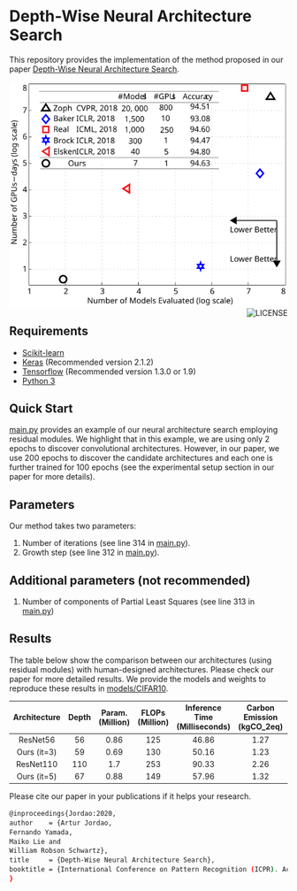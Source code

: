 # Depth-Wise Neural Architecture Search
This repository provides the implementation of the method proposed in our paper [Depth-Wise Neural Architecture Search](https://arxiv.org/pdf/2004.11178.pdf). 

<img src="/Figures/Main.svg">

<img src="https://img.shields.io/badge/license-MIT-blue.svg" alt="LICENSE" align="right">

## Requirements
- [Scikit-learn](http://scikit-learn.org/stable/)
- [Keras](https://github.com/fchollet/keras) (Recommended version 2.1.2)
- [Tensorflow](https://www.tensorflow.org/) (Recommended version 1.3.0 or 1.9)
- [Python 3](https://www.python.org/)

## Quick Start
[main.py](main.py) provides an example of our neural architecture search employing residual modules. We highlight that in this example, we are using only 2 epochs to discover convolutional architectures. However, in our paper, we use 200 epochs to discover the candidate architectures and each one is further trained for 100 epochs (see the experimental setup section in our paper for more details).

## Parameters
Our method takes two parameters:
1. Number of iterations (see line 314 in [main.py](main.py)).
2. Growth step (see line 312 in [main.py](main.py)).
## Additional parameters (not recommended)
1. Number of components of Partial Least Squares (see line 313 in [main.py](main.py))

## Results
The table below show the comparison between our architectures (using residual modules) with human-designed architectures. Please check our paper for more detailed results. We provide the models and weights to reproduce these results in [models/CIFAR10](models/CIFAR10).

| Architecture | Depth | Param. (Million) | FLOPs (Million) | Inference Time (Milliseconds) | Carbon Emission (kgCO_2eq) | Accuracy CIFAR-10 |
|:------------:|:-----:|:----------------:|:---------------:|:-----------------------------:|:--------------------------:|:-----------------:|
|   ResNet56   |   56  |       0.86       |       125       |             46.86             |            1.27            |       93.03       |
|  Ours (it=3) |   59  |       0.69       |       130       |             50.16             |            1.23            |       93.36       |
|   ResNet110  |  110  |        1.7       |       253       |             90.33             |            2.26            |       93.57       |
|  Ours (it=5) |   67  |       0.88       |       149       |             57.96             |            1.32            |       94.27       |

Please cite our paper in your publications if it helps your research.
```bash
@inproceedings{Jordao:2020,
author    = {Artur Jordao,
Fernando Yamada,
Maiko Lie and
William Robson Schwartz},
title     = {Depth-Wise Neural Architecture Search},
booktitle = {International Conference on Pattern Recognition (ICPR). Accepted for publication.},
}
```

